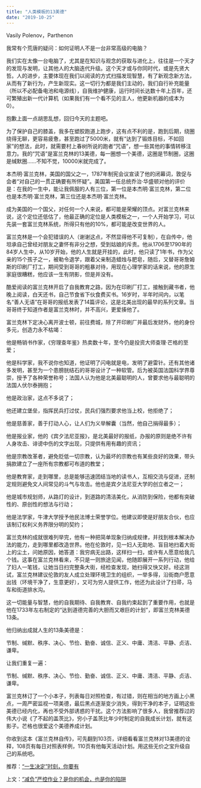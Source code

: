```yaml
---
title: "人类模板的13美德"
date: "2019-10-25"
---
```


Vasily Polenov，Parthenon

  

我常有个荒唐的疑问：如何证明人不是一台非常高级的电脑？  

  

我们实在太像一台电脑了，尤其是在知识与观念的获取与进化上，往往是一个天才的发现与发明，让其他人的大脑迭代升级。这个天才或与你同时代，或是先贤大哲。人的进步，主要体现在我们以阅读的方式扫描发现智慧，有了新观念新方法，从而有了新行为，产生新现实。这一切行为都是我们主动的，我们自行补充能量（所以不必配备电池和电源线），自我维护健康，运行时间长达数十年上百年，还可繁殖出新一代计算机（如果我们有一个看不见的主人，他更新机器的成本为0）。

  

抱歉上面一点胡思乱想，回归今天的主题吧。

  

为了保护自己的膝盖，我多在塑胶跑道上跑步，这有点不利的是，跑到后期，绕圈绕得无聊，更容易疲惫，甚至跑过了5000米，就有“达到了锻炼目标，不如回家”的想法，此时，就需要村上春树所说的跑者“咒语”，想一些其他的事情转移注意力。我的“咒语”是富兰克林的13美德，每一圈想一个美德，这圈是节制圈，这圈是缄默圈……不知不觉，10000米就完成了。

  

本杰明·富兰克林，美国的国父之一，1787年制宪会议宣读了他的闭幕词，敦促与会者“对自己的一贯正确要有所怀疑”。美国第一任总统乔治·华盛顿对他的评价是：在我的一生中，能让我佩服的人有三位，第一位是本杰明·富兰克林，第二位也是本杰明·富兰克林，第三位还是本杰明·富兰克林。

  

成为美国的一个国父，对任何一个人来说，都可能是荣耀的顶点。对富兰克林来说，这个定位还低估了，他最正确的定位是人类模板之一，一个人开始学习，可以先装一套富兰克林系统，所得只有他的10%，都可能是改变世界的人。

  

富兰克林是一个会犯错误的人（谢谢这点，不然显得他不可复制），在自传中，他坦承自己曾经对朋友之妻怀有非分之想，受到姑娘的斥责。他从1706至1790年的84岁人生中，从10岁开始，他的人生就是开挂的，此时，他只读了1年书，作为父亲的15个孩子之一，被勒令退学，跟着父亲制造蜡烛与肥皂，随后，又替哥哥詹姆斯的印刷厂打工，期间受到哥哥的粗暴对待，用现在心理学家的话来说，他的原生家庭很糟糕，他应该一生有阴影，但是并没有。

  

酷爱阅读的富兰克林开启了自我教育之路，因为在印刷厂打工，接触到藏书者，他晚上阅读，白天还书，自己节食省下伙食费买书。16岁时，半年时间内，以笔名“善人无语”在哥哥的报纸发表了14篇评论，这是北美出现的最早的系列文章。当哥哥终于知道作者是富兰克林时，并不高兴，更爱揍他了。

  

富兰克林下定决心离开波士顿，前往费城，除了开印刷厂并最后发财外，他的身份多元，创造力永不枯竭：

  

他是畅销书作家，《穷理查年鉴》热卖数十年，至今仍是投资大师查理·芒格的至爱；

  

他是科学家，我不说你也知道，他证明了闪电就是电，发明了避雷针。还有其他诸多发明，甚至为一个患膀胱结石的哥哥设计了一种软管。后为被英国法国科学界尊崇，授予了各种荣誉称号；法国人认为他是北美最聪明的人，曾要求他与最聪明的法国人伏尔泰拥抱；

  

他是政治家，这点不多说了；

  

他还建立堡垒，指挥民兵打过仗，民兵们强烈要求他当上校，他拒绝了；

  

他是慈善家，善于打动人心，让人们为义举解囊（当然，他自己捐得最多）；

  

他是报业家，他的《宾夕法尼亚报》，是北美最好的报纸，办报的原则是绝不许有人身攻击、诽谤中伤的文字出现，只提供有用有趣的资讯；

  

他是宗教改革者，避免贬低一切宗教，认为最坏的宗教也有某些良好的效果，带头捐款建立了一座所有宗教都可布道的教堂；

  

他是教育家，走到哪里，总是能够迅速团结当地的读书人，互相交流与促进，还制定规则避免文人间常见的斗气与攻击。他也是宾夕法尼亚大学的创立者之一；

  

他是城市规划师，从路灯的设计，到道路的清洁美化，从消防到保险，他都有突破性的、原创性的想法与行动；

  

他是法学家，牛津大学授予他民法博士荣誉学位。他建议即使是好朋友合伙，也应该制订权利义务界限分明的契约；

  

富兰克林的成就很难列举完，他有一种把简单现象归纳成规律，并找到根本解决办法的能力，走到哪里都改造世界。他在伦敦时，见一妇人无助地、盲目地扫着大街上的尘土，问她原因，她答道：我穷病无出路，这样扫一扫，或许有人愿意给我几个钱。这事在富兰克林看来，不只是一则旅途见闻，他随即展开一系列行动，他给了妇人一笔钱，让她当日扫完整条大街，经检查发现，她扫得又快又好。经这测试，富兰克林建议伦敦的友人成立处理环境卫生的组织，一举多得，沿街商户愿意出钱（环境干净了，生意更好），又可为穷人提供工作，他还为此设计了扫帚，马车和街道排水沟。

  

这一切能量与智慧，他的自我期待、自我教育、自我约束起到了重要作用，也就是他在1733年左右制定的“达到道德完善的大胆而又艰巨的计划”，即富兰克林美德13条。

  

他归纳出成就人生的13条美德是：

  

节制、缄默、秩序、决心、节俭、勤奋、诚信、正义、中庸、清洁、平静、贞洁、谦卑。

  

让我们重复一遍：

  

节制、缄默、秩序、决心、节俭、勤奋、诚信、正义、中庸、清洁、平静、贞洁、谦卑。

  

富兰克林订了一个小本子，列表每日对照检查，有过错，则在相当的地方画上小黑点，一周严密监视一项美德，最后黑点逐渐变少消失，得到干净的本子，证明这些美德已经内化，再也不受外部诱惑的干扰。这个方法影响了很多人，我曾推荐过的伟大小说《了不起的盖茨比》，穷小子盖茨比年少时制定的自我成长计划，就有这影子。芒格也很爱这个美德养成计划。

  

你收到这本《富兰克林自传》，可先翻到103页，详细看看富兰克林对13美德的诠释，108页有每日对照表样例，110页有他每天活动计划。用这些无价之宝升级自己的系统吧。

  

推荐：[“一生决定”时刻，你要有](http://mp.weixin.qq.com/s?__biz=MjM5NDU0Mjk2MQ==&mid=2651635345&idx=1&sn=daf85085ec32e88be6da1b6ae7d2adb1&chksm=bd7e3a8f8a09b399b370a4388ad3aaaa25120f7e4ecfa89997fa3fe2f8833927959948d0fcf8&scene=21#wechat_redirect)  

上文：[“减负”严控作业？是你的机会，也是你的陷阱](http://mp.weixin.qq.com/s?__biz=MjM5NDU0Mjk2MQ==&mid=2651635584&idx=1&sn=59fd46e7a8012c8ef25dd2d46c28090a&chksm=bd7e3b9e8a09b288d6828290355891044304197082f3ebb973ac849f4b978566df98ee1a76a1&scene=21#wechat_redirect)
